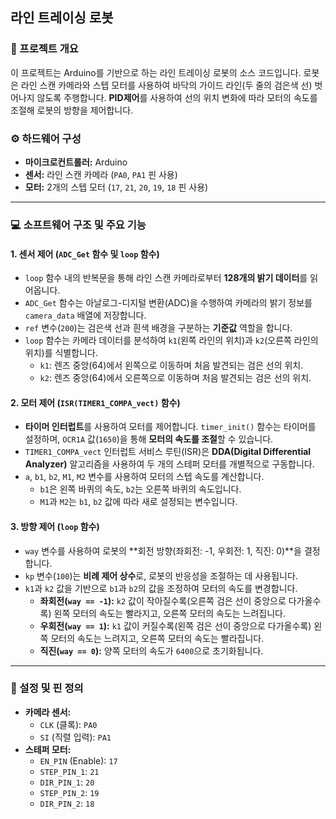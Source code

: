## 라인 트레이싱 로봇

### 📝 프로젝트 개요

이 프로젝트는 Arduino를 기반으로 하는 라인 트레이싱 로봇의 소스 코드입니다. 로봇은 라인 스캔 카메라와 스텝 모터를 사용하여 바닥의 가이드 라인(두 줄의 검은색 선) 벗어나지 않도록 주행합니다. **PID제어**를 사용하여 선의 위치 변화에 따라 모터의 속도를 조절해 로봇의 방향을 제어합니다.

### ⚙️ 하드웨어 구성

* **마이크로컨트롤러:** Arduino
* **센서:** 라인 스캔 카메라 (`PA0`, `PA1` 핀 사용)
* **모터:** 2개의 스텝 모터 (`17`, `21`, `20`, `19`, `18` 핀 사용)

---

### 💻 소프트웨어 구조 및 주요 기능

#### 1. 센서 제어 (`ADC_Get` 함수 및 `loop` 함수)

* `loop` 함수 내의 반복문을 통해 라인 스캔 카메라로부터 **128개의 밝기 데이터**를 읽어옵니다.
* `ADC_Get` 함수는 아날로그-디지털 변환(ADC)을 수행하여 카메라의 밝기 정보를 `camera_data` 배열에 저장합니다.
* `ref` 변수(`200`)는 검은색 선과 흰색 배경을 구분하는 **기준값** 역할을 합니다.
* `loop` 함수는 카메라 데이터를 분석하여 `k1`(왼쪽 라인의 위치)과 `k2`(오른쪽 라인의 위치)를 식별합니다.
    * `k1`: 렌즈 중앙(64)에서 왼쪽으로 이동하며 처음 발견되는 검은 선의 위치.
    * `k2`: 렌즈 중앙(64)에서 오른쪽으로 이동하며 처음 발견되는 검은 선의 위치.

#### 2. 모터 제어 (`ISR(TIMER1_COMPA_vect)` 함수)

* **타이머 인터럽트**를 사용하여 모터를 제어합니다. `timer_init()` 함수는 타이머를 설정하며, `OCR1A` 값(`1650`)을 통해 **모터의 속도를 조절**할 수 있습니다.
* `TIMER1_COMPA_vect` 인터럽트 서비스 루틴(ISR)은 **DDA(Digital Differential Analyzer)** 알고리즘을 사용하여 두 개의 스테퍼 모터를 개별적으로 구동합니다.
* `a`, `b1`, `b2`, `M1`, `M2` 변수를 사용하여 모터의 스텝 속도를 계산합니다.
    * `b1`은 왼쪽 바퀴의 속도, `b2`는 오른쪽 바퀴의 속도입니다.
    * `M1`과 `M2`는 `b1`, `b2` 값에 따라 새로 설정되는 변수입니다.

#### 3. 방향 제어 (`loop` 함수)

* `way` 변수를 사용하여 로봇의 **회전 방향(좌회전: -1, 우회전: 1, 직진: 0)**을 결정합니다.
* `kp` 변수(`100`)는 **비례 제어 상수**로, 로봇의 반응성을 조절하는 데 사용됩니다.
* `k1`과 `k2` 값을 기반으로 `b1`과 `b2`의 값을 조정하여 모터의 속도를 변경합니다.
    * **좌회전(`way == -1`):** `k2` 값이 작아질수록(오른쪽 검은 선이 중앙으로 다가올수록) 왼쪽 모터의 속도는 빨라지고, 오른쪽 모터의 속도는 느려집니다.
    * **우회전(`way == 1`):** `k1` 값이 커질수록(왼쪽 검은 선이 중앙으로 다가올수록) 왼쪽 모터의 속도는 느려지고, 오른쪽 모터의 속도는 빨라집니다.
    * **직진(`way == 0`):** 양쪽 모터의 속도가 `6400`으로 초기화됩니다.

---

### 🔧 설정 및 핀 정의

* **카메라 센서:**
    * `CLK` (클록): `PA0`
    * `SI` (직렬 입력): `PA1`
* **스테퍼 모터:**
    * `EN_PIN` (Enable): `17`
    * `STEP_PIN_1`: `21`
    * `DIR_PIN_1`: `20`
    * `STEP_PIN_2`: `19`
    * `DIR_PIN_2`: `18`
